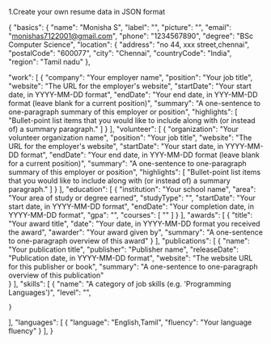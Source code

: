 1.Create your own resume data in JSON format


{
  "basics": {
    "name": "Monisha S",
    "label": "",
    "picture": "",
    "email": "monishas7122001@gmail.com",
    "phone": "1234567890",
    "degree": "BSc Computer Science",
   "location": {
      "address": "no 44, xxx street,chennai",
      "postalCode": "600077",
      "city": "Chennai",
      "countryCode": "India",
      "region": "Tamil nadu"
    },
   
  "work": [
    {
      "company": "Your employer name",
      "position": "Your job title",
      "website": "The URL for the employer's website",
      "startDate": "Your start date, in YYYY-MM-DD format",
      "endDate": "Your end date, in YYY-MM-DD format (leave blank for a current position)",
      "summary": "A one-sentence to one-paragraph summary of this employer or position",
      "highlights": [
        "Bullet-point list items that you would like to include along with (or instead of) a summary paragraph."
      ]
    }
  ],
  "volunteer": [
    {
      "organization": "Your volunteer organization name",
      "position": "Your job title",
      "website": "The URL for the employer's website",
      "startDate": "Your start date, in YYYY-MM-DD format",
      "endDate": "Your end date, in YYY-MM-DD format (leave blank for a current position)",
      "summary": "A one-sentence to one-paragraph summary of this employer or position",
      "highlights": [
        "Bullet-point list items that you would like to include along with (or instead of) a summary paragraph."
      ]
    }
  ],
  "education": [
    {
      "institution": "Your school name",
      "area": "Your area of study or degree earned",
      "studyType": "",
      "startDate": "Your start date, in YYYY-MM-DD format",
      "endDate": "Your completion date, in YYYY-MM-DD format",
      "gpa": "",
      "courses": [
        ""
      ]
    }
  ],
  "awards": [
    {
      "title": "Your award title",
      "date": "Your date, in YYYY-MM-DD format you received the award",
      "awarder": "Your award given by",
      "summary": "A one-sentence to one-paragraph overview of this award"
    }
  ],
  "publications": [
    {
      "name": "Your publication title",
      "publisher": "Publisher name",
      "releaseDate": "Publication date, in YYYY-MM-DD format",
      "website": "The website URL for this publisher or book",
      "summary": "A one-sentence to one-paragraph overview of this publication"      
    }
  ],
  "skills": [
    {
      "name": "A category of job skills (e.g. 'Programming Languages')",
      "level": "",
      
    }
  ],
  "languages": [
    {
      "language": "English,Tamil",
      "fluency": "Your language fluency"
    }
  ],
}
